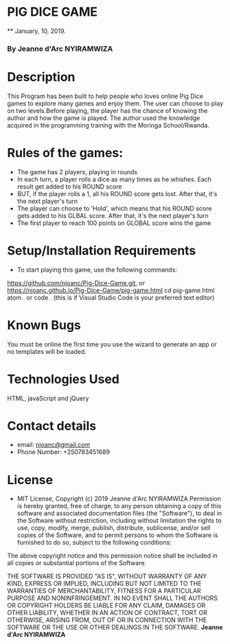 # PIG DICE GAME

\*\* January, 10, 2019.

### By **Jeanne d'Arc NYIRAMWIZA**

# Description

This Program has been built to help people who loves online Pig Dice games to explore many games and enjoy them. The user can choose to play on two levels.Before playing, the player has the chance of knowing the author and how the game is played. The author used the knowledge acquired in the programming training with the Moringa School/Rwanda.

# Rules of the games:

- The game has 2 players, playing in rounds
- In each turn, a player rolls a dice as many times as he whishes. Each result get added to his ROUND score
- BUT, if the player rolls a 1, all his ROUND score gets lost. After that, it's the next player's turn
- The player can choose to 'Hold', which means that his ROUND score gets added to his GLBAL score. After that, it's the next player's turn
- The first player to reach 100 points on GLOBAL score wins the game

# Setup/Installation Requirements

- To start playing this game, use the following commands:

https://github.com/njoanc/Pig-Dice-Game.git, or https://njoanc.github.io/Pig-Dice-Game/pig-game.html
cd pig-game.html atom . or
code . (this is if Visual Studio Code is your preferred text editor)

# Known Bugs

You must be online the first time you use the wizard to generate an app or no templates will be loaded.

# Technologies Used

HTML, javaScript and jQuery

# Contact details

- email: njoanc@gmail.com
- Phone Number: +250783451689

# License

- MIT License,
  Copyright (c) 2019 Jeanne d'Arc NYIRAMWIZA
  Permission is hereby granted, free of charge, to any person obtaining a copy of this software and associated documentation files (the "Software"), to deal in the Software without restriction, including without limitation the rights to use, copy, modify, merge, publish, distribute, sublicense, and/or sell copies of the Software, and to permit persons to whom the Software is furnished to do so, subject to the following conditions:

The above copyright notice and this permission notice shall be included in all copies or substantial portions of the Software.

THE SOFTWARE IS PROVIDED "AS IS", WITHOUT WARRANTY OF ANY KIND, EXPRESS OR IMPLIED, INCLUDING BUT NOT LIMITED TO THE WARRANTIES OF MERCHANTABILITY, FITNESS FOR A PARTICULAR PURPOSE AND NONINFRINGEMENT. IN NO EVENT SHALL THE AUTHORS OR COPYRIGHT HOLDERS BE LIABLE FOR ANY CLAIM, DAMAGES OR OTHER LIABILITY, WHETHER IN AN ACTION OF CONTRACT, TORT OR OTHERWISE, ARISING FROM, OUT OF OR IN CONNECTION WITH THE SOFTWARE OR THE USE OR OTHER DEALINGS IN THE SOFTWARE.
**Jeanne d'Arc NYIRAMWIZA**

